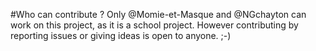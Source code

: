 #Who can contribute ?
Only @Momie-et-Masque and @NGchayton can work on this project, as it is a school project.
However contributing by reporting issues or giving ideas is open to anyone. ;-)